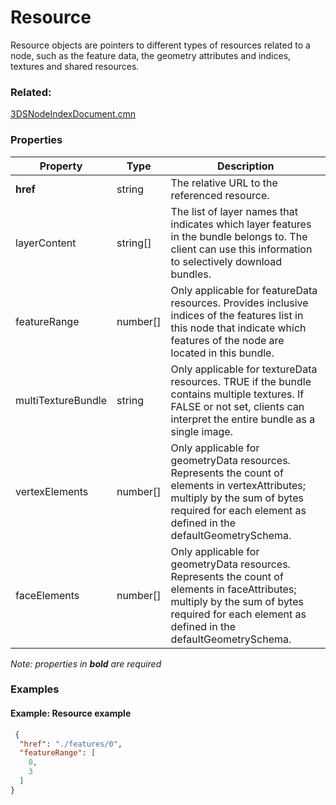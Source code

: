 # Resource

Resource objects are pointers to different types of resources related to a node, such as the feature data, the geometry attributes and indices, textures and shared resources.

### Related:

[3DSNodeIndexDocument.cmn](3DSNodeIndexDocument.cmn.md)
### Properties

| Property | Type | Description |
| --- | --- | --- |
| **href** | string | The relative URL to the referenced resource. |
| layerContent | string[] | The list of layer names that indicates which layer features in the bundle belongs to. The client can use this information to selectively download bundles. |
| featureRange | number[] | Only applicable for featureData resources. Provides inclusive indices of the features list in this node that indicate which features of the node are located in this bundle. |
| multiTextureBundle | string | Only applicable for textureData resources. TRUE if the bundle contains multiple textures. If FALSE or not set, clients can interpret the entire bundle as a single image. |
| vertexElements | number[] | Only applicable for geometryData resources. Represents the count of elements in vertexAttributes; multiply by the sum of bytes required for each element as defined in the defaultGeometrySchema. |
| faceElements | number[] | Only applicable for geometryData resources. Represents the count of elements in faceAttributes; multiply by the sum of bytes required for each element as defined in the defaultGeometrySchema. |

*Note: properties in **bold** are required*

### Examples 

#### Example: Resource example 

```json
 {
  "href": "./features/0",
  "featureRange": [
    0,
    3
  ]
} 
```

